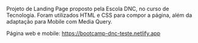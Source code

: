 Projeto de Landing Page proposto pela Escola DNC, no curso de Tecnologia. Foram utilizados HTML e CSS para compor a página, além da adaptação para Mobile com Media Query.

Página web e mobile: https://bootcamp-dnc-teste.netlify.app

